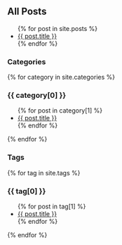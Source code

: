 ## All Posts
 <ul>
   {% for post in site.posts %}
     <li>
       <a href="{{ post.url }}">{{ post.title }}</a>
     </li>
   {% endfor %}
 </ul>

 ### Categories
 {% for category in site.categories %}
   <h3>{{ category[0] }}</h3>
   <ul>
     {% for post in category[1] %}
       <li><a href="{{ post.url }}">{{ post.title }}</a></li>
     {% endfor %}
   </ul>
 {% endfor %}

 ### Tags
 {% for tag in site.tags %}
   <h3>{{ tag[0] }}</h3>
   <ul>
     {% for post in tag[1] %}
       <li><a href="{{ post.url }}">{{ post.title }}</a></li>
     {% endfor %}
   </ul>
 {% endfor %}
